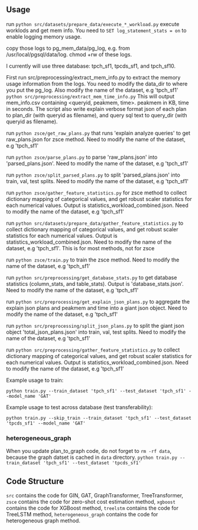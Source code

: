 ## Usage

run `python src/datasets/prepare_data/execute_*_workload.py` execute worklods and get mem info.
You need to `SET log_statement_stats = on` to enable logging memory usage.

copy those logs to pg_mem_data/pg_log, e.g. from /usr/local/pgsql/data/log.
chmod +rw of these logs.

I currently will use three database: tpch_sf1, tpcds_sf1, and tpch_sf10.


First run src/preprocessing/extract_mem_info.py to extract the memory usage information from the logs. 
You need to modify the data_dir to where you put the pg_log. Also modify the name of the dataset, e.g 'tpch_sf1'
`python src/preprocessing/extract_mem_time_info.py`
This will output mem_info.csv containing <queryid, peakmem, time>. 
peakmem in KB, time in seconds.
The script also write explain verbose format json of each plan to plan_dir (with queryid as filename),
and query sql text to query_dir (with queryid as filename).

<!-- run `python zsce/get_raw_plans.py` which will create new_mem_info.csv containing <queryid, peakmem> but there are fewer rows, because only the queries that succeed executing are included (timeout queries are excluded). This is to ensure all methods have the same train set, val set, and test set. -->

run `python zsce/get_raw_plans.py` that runs 'explain analyze queries' to get raw_plans.json for zsce method. Need to modify the name of the dataset, e.g 'tpch_sf1'

run `python zsce/parse_plans.py` to parse 'raw_plans.json' into 'parsed_plans.json'. Need to modify the name of the dataset, e.g 'tpch_sf1'

run `python zsce/split_parsed_plans.py` to split 'parsed_plans.json' into train, val, test splits. Need to modify the name of the dataset, e.g 'tpch_sf1'

run `python zsce/gather_feature_statistics.py` for zsce method to collect dictionary mapping of categorical values, and get robust scaler statistics for each numerical values. Output is statistics_workload_combined.json. Need to modify the name of the dataset, e.g 'tpch_sf1'

run `python src/datasets/prepare_data/gather_feature_statistics.py` to collect dictionary mapping of categorical values, and get robust scaler statistics for each numerical values. Output is statistics_workload_combined.json. Need to modify the name of the dataset, e.g 'tpch_sf1'. This is for most methods, not for zsce

run `python zsce/train.py` to train the zsce method. Need to modify the name of the dataset, e.g 'tpch_sf1'

run `python src/preprocessing/get_database_stats.py` to get database statistics (column_stats, and table_stats). Output is 'database_stats.json'. Need to modify the name of the dataset, e.g 'tpch_sf1'

run `python src/preprocessing/get_explain_json_plans.py` to aggregate the explain json plans and peakmem and time into a giant json object. Need to modify the name of the dataset, e.g 'tpch_sf1'

run `python src/preprocessing/split_json_plans.py` to split the giant json object 'total_json_plans.json' into train, val, test splits. Need to modify the name of the dataset, e.g 'tpch_sf1'

run `python src/preprocessing/gather_feature_statistics.py` to collect dictionary mapping of categorical values, and get robust scaler statistics for each numerical values. Output is statistics_workload_combined.json. Need to modify the name of the dataset, e.g 'tpch_sf1'

Example usage to train:
```
python train.py --train_dataset 'tpch_sf1' --test_dataset 'tpch_sf1' --model_name 'GAT'
```

Example usage to test across database (test transferability):
```
python train.py --skip_train --train_dataset 'tpch_sf1' --test_dataset 'tpcds_sf1' --model_name 'GAT'
```

### heterogeneous_graph
When you update plan_to_graph code, do not forget to `rm -rf data`, because the graph datset is cached in `data` directory.
`python train.py --train_dataset 'tpch_sf1' --test_dataset 'tpcds_sf1'`


## Code Structure

`src` contains the code for GIN, GAT, GraphTransformer, TreeTransformer, `zsce` contains the code for zero-shot cost estimation method, `xgboost` contains the code for XGBoost method, `treelstm` contains the code for TreeLSTM method, `heterogeneous_graph` contains the code for heterogeneous graph method.